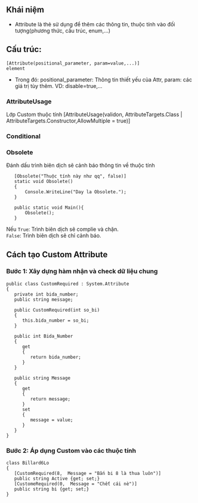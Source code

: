 ## Khái niệm
- Attribute là thẻ sử dụng để thêm các thông tin, thuộc tính vào đối tượng(phương thức, cấu trúc, enum,...)
## Cấu trúc:
    [Attribute(positional_parameter, param=value,...)]
    element
- Trong đó:
    positional_parameter: Thông tin thiết yếu của Attr,
    param: các giá trị tùy thêm. VD: disable=true,...

### AttributeUsage 
 Lớp Custom thuộc tính
    [AttributeUsage(validon, AttributeTargets.Class | AttributeTargets.Constructor,AllowMultiple = true)]
### Conditional

### Obsolete
 Đánh dấu trình biên dịch sẽ cảnh báo thông tin về thuộc tính
 ```
    [Obsolete("Thuộc tính này như qq", false)]
    static void Obsolete()
    {
        Console.WriteLine("Day la Obsolete.");
    }
    
    public static void Main(){
        Obsolete();
    }
 ```

 Nếu  `True`: Trình biên dịch sẽ complie và chặn.</br>
      `False`: Trình biên dịch sẽ chỉ cảnh báo.   

## Cách tạo Custom Attribute 

### Bước 1: Xây dựng hàm nhận và check dữ liệu chung
```
public class CustomRequired : System.Attribute
{
   private int bida_number;
   public string message;
   
   public CustomRequired(int so_bi)
   {
      this.bida_number = so_bi;
   }
   
   public int Bida_Number
   {
      get
      {
         return bida_number;
      }
   }
   
   public string Message
   {
      get
      {
         return message;
      }
      set
      {
         message = value;
      }
   }
}
```

### Bước 2: Áp dụng Custom vào các thuộc tính
```
class Billard6Lo
{
   [CustomRequired(8,  Message = "Bắn bi 8 là thua luôn")]
   public string Active {get; set;}
   [CustomeRequired(0,  Message = "Chết cái nè")]
   public string bi {get; set;}
}
```